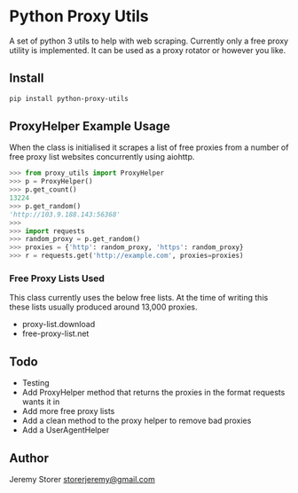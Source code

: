 # Python Proxy Utils

A set of python 3 utils to help with web scraping. Currently only a free
proxy utility is implemented. It can be used as a proxy rotator or however
you like.

## Install

```bash
pip install python-proxy-utils
```

## ProxyHelper Example Usage

When the class is initialised it scrapes a list of free proxies from a
number of free proxy list websites concurrently using aiohttp.


```python
>>> from proxy_utils import ProxyHelper
>>> p = ProxyHelper()
>>> p.get_count()
13224
>>> p.get_random()
'http://103.9.188.143:56368'
>>>
>>> import requests
>>> random_proxy = p.get_random()
>>> proxies = {'http': random_proxy, 'https': random_proxy}
>>> r = requests.get('http://example.com', proxies=proxies)
```

### Free Proxy Lists Used

This class currently uses the below free lists. At the time of writing
this these lists usually produced around 13,000 proxies.

- proxy-list.download
- free-proxy-list.net

## Todo
- Testing
- Add ProxyHelper method that returns the proxies in the format requests wants it in
- Add more free proxy lists
- Add a clean method to the proxy helper to remove bad proxies
- Add a UserAgentHelper

## Author
Jeremy Storer <storerjeremy@gmail.com>

